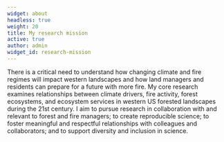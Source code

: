 ```yaml
---
widget: about
headless: true
weight: 20
title: My research mission
active: true
author: admin
widget_id: research-mission
---
```

There is a critical need to understand how changing climate and fire regimes will impact western landscapes and how land managers and residents can prepare for a future with more fire. My core research examines relationships between climate drivers, fire activity, forest ecosystems, and ecosystem services in western US forested landscapes during the 21st century. I aim to pursue research in collaboration with and relevant to forest and fire managers; to create reproducible science; to foster meaningful and respectful relationships with colleagues and collaborators; and to support diversity and inclusion in science.